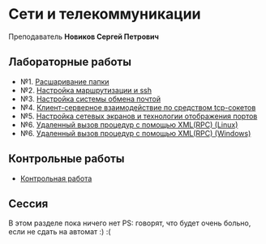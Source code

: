 # Сети и телекоммуникации

Преподаватель **Новиков Сергей Петрович**

## Лабораторные работы

* №1. [Расшаривание папки](lab1/lab1.md)
* №2. [Настройка маршрутизации и ssh](lab2/lab.md)
* №3. [Настройка системы обмена почтой](lab3/lab3.md)
* №4. [Клиент-серверное взаимодействие по средством tcp-сокетов](lab4/lab.md)
* №5. [Настройка сетевых экранов и технологии отображения портов](lab5/lab.md)
* №6. [Удаленный вызов процедур с помощью XML(RPC) (Linux)](lab6/lab.md)
* №6. [Удаленный вызов процедур с помощью XML(RPC) (Windows)](lab6/windows/lab.md)

## Контрольные работы
* [Контрольная работа](kwork1.jpg)



## Сессия

В этом разделе пока ничего нет
PS: говорят, что будет очень больно, если не сдать на автомат :) :(
